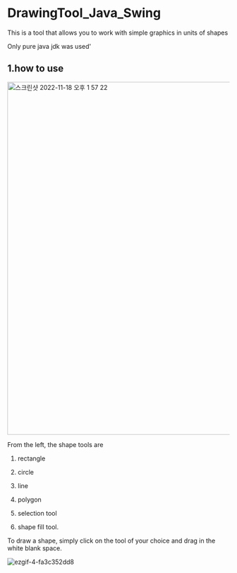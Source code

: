 # DrawingTool_Java_Swing
This is a tool that allows you to work with simple graphics in units of shapes

Only pure java jdk was used'

## 1.how to use
<img width="798" alt="스크린샷 2022-11-18 오후 1 57 22" src="https://user-images.githubusercontent.com/104889277/202621699-300c1086-9e86-48f7-b943-d413a6b3d50d.png">


From the left, the shape tools are 

1. rectangle

2. circle

3. line

4. polygon

5. selection tool

6. shape fill tool.

To draw a shape, simply click on the tool of your choice and drag in the white blank space.

![ezgif-4-fa3c352dd8](https://user-images.githubusercontent.com/104889277/202623996-5047e5c1-5d62-4c73-a836-228634ed9db2.gif)
